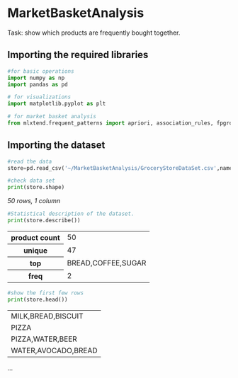# MarketBasketAnalysis

Task: show which products are frequently bought together.

## Importing the required libraries

```py
#for basic operations
import numpy as np
import pandas as pd

# for visualizations
import matplotlib.pyplot as plt

# for market basket analysis
from mlxtend.frequent_patterns import apriori, association_rules, fpgrowth, fpmax, fpcommon 
```

## Importing the dataset

```py
#read the data
store=pd.read_csv('~/MarketBasketAnalysis/GroceryStoreDataSet.csv',names=['product'],header=None)

#check data set
print(store.shape) 
```

<i> 50 rows, 1 column</i>

```py
#Statistical description of the dataset.
print(store.describe())

```
<table>
<tr>
    <th>product count</th>
    <td>50</td>
</tr>
<tr>
    <th>unique</th>
    <td>47</td>
</tr>
<tr>
    <th>top</th>
    <td>BREAD,COFFEE,SUGAR</td>
</tr>
<tr>
    <th>freq</th>
    <td>2</td>
</tr>
</table>
 

```py 
#show the first few rows
print(store.head())
```

<table>
<tr>
    <td>MILK,BREAD,BISCUIT</td>
</tr>
<tr>
    <td>PIZZA</td>
</tr>
<tr>
    <td>PIZZA,WATER,BEER</td>
</tr>
<tr>
    <td>WATER,AVOCADO,BREAD</td>
</tr>

</table>
...